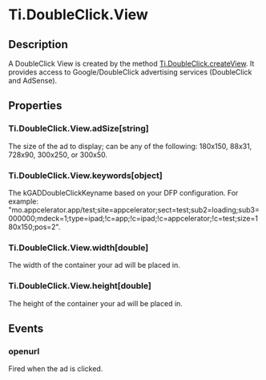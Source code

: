 # Ti.DoubleClick.View

## Description

A DoubleClick View is created by the method [Ti.DoubleClick.createView][]. It provides access to Google/DoubleClick advertising services
(DoubleClick and AdSense).

## Properties

### Ti.DoubleClick.View.adSize[string]

The size of the ad to display; can be any of the following: 180x150, 88x31, 728x90, 300x250, or 300x50.

### Ti.DoubleClick.View.keywords[object]

The kGADDoubleClickKeyname based on your DFP configuration. For example: "mo.appcelerator.app/test;site=appcelerator;sect=test;sub2=loading;sub3=000000;mdeck=1;type=ipad;!c=app;!c=ipad;!c=appcelerator;!c=test;size=180x150;pos=2".

### Ti.DoubleClick.View.width[double]

The width of the container your ad will be placed in.

### Ti.DoubleClick.View.height[double]

The height of the container your ad will be placed in.

## Events

### openurl

Fired when the ad is clicked.

[Ti.DoubleClick.createView]: index.html